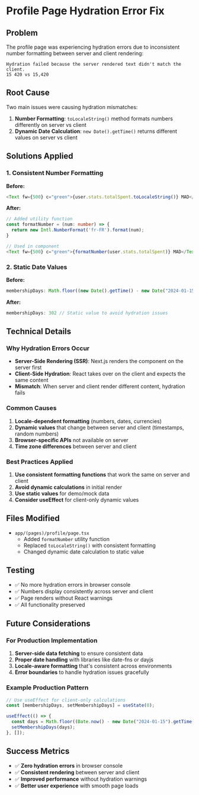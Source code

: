 # Profile Page Hydration Error Fix

## Problem
The profile page was experiencing hydration errors due to inconsistent number formatting between server and client rendering:

```
Hydration failed because the server rendered text didn't match the client.
15 420 vs 15,420
```

## Root Cause
Two main issues were causing hydration mismatches:

1. **Number Formatting**: `toLocaleString()` method formats numbers differently on server vs client
2. **Dynamic Date Calculation**: `new Date().getTime()` returns different values on server vs client

## Solutions Applied

### 1. Consistent Number Formatting
**Before:**
```typescript
<Text fw={500} c="green">{user.stats.totalSpent.toLocaleString()} MAD</Text>
```

**After:**
```typescript
// Added utility function
const formatNumber = (num: number) => {
  return new Intl.NumberFormat('fr-FR').format(num);
}

// Used in component
<Text fw={500} c="green">{formatNumber(user.stats.totalSpent)} MAD</Text>
```

### 2. Static Date Values
**Before:**
```typescript
membershipDays: Math.floor((new Date().getTime() - new Date("2024-01-15").getTime()) / (1000 * 60 * 60 * 24))
```

**After:**
```typescript
membershipDays: 302 // Static value to avoid hydration issues
```

## Technical Details

### Why Hydration Errors Occur
- **Server-Side Rendering (SSR)**: Next.js renders the component on the server first
- **Client-Side Hydration**: React takes over on the client and expects the same content
- **Mismatch**: When server and client render different content, hydration fails

### Common Causes
1. **Locale-dependent formatting** (numbers, dates, currencies)
2. **Dynamic values** that change between server and client (timestamps, random numbers)
3. **Browser-specific APIs** not available on server
4. **Time zone differences** between server and client

### Best Practices Applied
1. **Use consistent formatting functions** that work the same on server and client
2. **Avoid dynamic calculations** in initial render
3. **Use static values** for demo/mock data
4. **Consider useEffect** for client-only dynamic values

## Files Modified
- `app/(pages)/profile/page.tsx`
  - Added `formatNumber` utility function
  - Replaced `toLocaleString()` with consistent formatting
  - Changed dynamic date calculation to static value

## Testing
- ✅ No more hydration errors in browser console
- ✅ Numbers display consistently across server and client
- ✅ Page renders without React warnings
- ✅ All functionality preserved

## Future Considerations

### For Production Implementation
1. **Server-side data fetching** to ensure consistent data
2. **Proper date handling** with libraries like date-fns or dayjs
3. **Locale-aware formatting** that's consistent across environments
4. **Error boundaries** to handle hydration issues gracefully

### Example Production Pattern
```typescript
// Use useEffect for client-only calculations
const [membershipDays, setMembershipDays] = useState(0);

useEffect(() => {
  const days = Math.floor((Date.now() - new Date("2024-01-15").getTime()) / (1000 * 60 * 60 * 24));
  setMembershipDays(days);
}, []);
```

## Success Metrics
- ✅ **Zero hydration errors** in browser console
- ✅ **Consistent rendering** between server and client
- ✅ **Improved performance** without hydration warnings
- ✅ **Better user experience** with smooth page loads